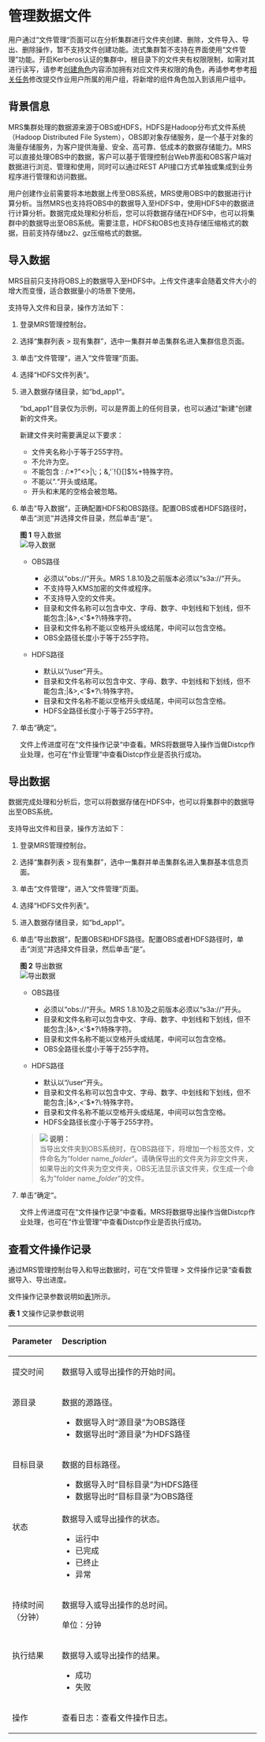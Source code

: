 # 管理数据文件<a name="ZH-CN_TOPIC_0173397434"></a>

用户通过“文件管理“页面可以在分析集群进行文件夹创建、删除，文件导入、导出、删除操作，暂不支持文件创建功能。流式集群暂不支持在界面使用“文件管理”功能。开启Kerberos认证的集群中，根目录下的文件夹有权限限制，如需对其进行读写，请参考[创建角色](创建角色.md)内容添加拥有对应文件夹权限的角色，再请参考参考[相关任务](创建用户组.md#s855da92cb75446818be082dff6e197f1)修改提交作业用户所属的用户组，将新增的组件角色加入到该用户组中。

## 背景信息<a name="section10956235144750"></a>

MRS集群处理的数据源来源于OBS或HDFS，HDFS是Hadoop分布式文件系统（Hadoop Distributed File System），OBS即对象存储服务，是一个基于对象的海量存储服务，为客户提供海量、安全、高可靠、低成本的数据存储能力。MRS可以直接处理OBS中的数据，客户可以基于管理控制台Web界面和OBS客户端对数据进行浏览、管理和使用，同时可以通过REST API接口方式单独或集成到业务程序进行管理和访问数据。

用户创建作业前需要将本地数据上传至OBS系统，MRS使用OBS中的数据进行计算分析。当然MRS也支持将OBS中的数据导入至HDFS中，使用HDFS中的数据进行计算分析。数据完成处理和分析后，您可以将数据存储在HDFS中，也可以将集群中的数据导出至OBS系统。需要注意，HDFS和OBS也支持存储压缩格式的数据，目前支持存储bz2、gz压缩格式的数据。

## 导入数据<a name="section6302178417377"></a>

MRS目前只支持将OBS上的数据导入至HDFS中。上传文件速率会随着文件大小的增大而变慢，适合数据量小的场景下使用。

支持导入文件和目录，操作方法如下：

1.  登录MRS管理控制台。
2.  选择“集群列表 \> 现有集群”，选中一集群并单击集群名进入集群信息页面。
3.  单击“文件管理“，进入“文件管理“页面。
4.  选择“HDFS文件列表“。
5.  进入数据存储目录，如“bd\_app1“。

    “bd\_app1“目录仅为示例，可以是界面上的任何目录，也可以通过“新建“创建新的文件夹。

    新建文件夹时需要满足以下要求：

    -   文件夹名称小于等于255字符。
    -   不允许为空。
    -   不能包含 : /:\*?"<\>|\\;；&,'\`!\{\}\[\]$%+特殊字符。
    -   不能以“.“开头或结尾。
    -   开头和末尾的空格会被忽略。

6.  单击“导入数据“，正确配置HDFS和OBS路径。配置OBS或者HDFS路径时，单击“浏览“并选择文件目录，然后单击“是“。

    **图 1**  导入数据<a name="fig22617910141936"></a>  
    ![](figures/导入数据.png "导入数据")

    -   OBS路径
        -   必须以“obs://“开头。MRS 1.8.10及之前版本必须以“s3a://“开头。
        -   不支持导入KMS加密的文件或程序。
        -   不支持导入空的文件夹。
        -   目录和文件名称可以包含中文、字母、数字、中划线和下划线，但不能包含;|&\>,<'$\*?\\特殊字符。
        -   目录和文件名称不能以空格开头或结尾，中间可以包含空格。
        -   OBS全路径长度小于等于255字符。

    -   HDFS路径
        -   默认以“/user“开头。
        -   目录和文件名称可以包含中文、字母、数字、中划线和下划线，但不能包含;|&\>,<'$\*?\\:特殊字符。
        -   目录和文件名称不能以空格开头或结尾，中间可以包含空格。
        -   HDFS全路径长度小于等于255字符。

7.  单击“确定“。

    文件上传进度可在“文件操作记录“中查看。MRS将数据导入操作当做Distcp作业处理，也可在“作业管理“中查看Distcp作业是否执行成功。


## 导出数据<a name="section30692926173717"></a>

数据完成处理和分析后，您可以将数据存储在HDFS中，也可以将集群中的数据导出至OBS系统。

支持导出文件和目录，操作方法如下：

1.  登录MRS管理控制台。
2.  选择“集群列表 \> 现有集群”，选中一集群并单击集群名进入集群基本信息页面。
3.  单击“文件管理“，进入“文件管理“页面。
4.  选择“HDFS文件列表“。
5.  进入数据存储目录，如“bd\_app1“。
6.  单击“导出数据“，配置OBS和HDFS路径。配置OBS或者HDFS路径时，单击“浏览“并选择文件目录，然后单击“是“。

    **图 2**  导出数据<a name="fig2210029114221"></a>  
    ![](figures/导出数据.png "导出数据")

    -   OBS路径
        -   必须以“obs://“开头。MRS 1.8.10及之前版本必须以“s3a://“开头。
        -   目录和文件名称可以包含中文、字母、数字、中划线和下划线，但不能包含;|&\>,<'$\*?\\特殊字符。
        -   目录和文件名称不能以空格开头或结尾，中间可以包含空格。
        -   OBS全路径长度小于等于255字符。

    -   HDFS路径
        -   默认以“/user“开头。
        -   目录和文件名称可以包含中文、字母、数字、中划线和下划线，但不能包含;|&\>,<'$\*?\\:特殊字符。
        -   目录和文件名称不能以空格开头或结尾，中间可以包含空格。
        -   HDFS全路径长度小于等于255字符。

    >![](public_sys-resources/icon-note.gif) **说明：**   
    >当导出文件夹到OBS系统时，在OBS路径下，将增加一个标签文件，文件命名为“folder name\_$folder$“。请确保导出的文件夹为非空文件夹，如果导出的文件夹为空文件夹，OBS无法显示该文件夹，仅生成一个命名为“folder name\_$folder$“的文件。  

7.  单击“确定“。

    文件上传进度可在“文件操作记录“中查看。MRS将数据导出操作当做Distcp作业处理，也可在“作业管理“中查看Distcp作业是否执行成功。


## 查看文件操作记录<a name="section14278550102310"></a>

通过MRS管理控制台导入和导出数据时，可在“文件管理 \> 文件操作记录“查看数据导入、导出进度。

文件操作记录参数说明如[表1](#table59621065102929)所示。

**表 1**  文操作记录参数说明

<a name="table59621065102929"></a>
<table><thead align="left"><tr id="row30921286102929"><th class="cellrowborder" valign="top" width="20%" id="mcps1.2.3.1.1"><p id="p60148761102929"><a name="p60148761102929"></a><a name="p60148761102929"></a>Parameter</p>
</th>
<th class="cellrowborder" valign="top" width="80%" id="mcps1.2.3.1.2"><p id="p40211485102929"><a name="p40211485102929"></a><a name="p40211485102929"></a>Description</p>
</th>
</tr>
</thead>
<tbody><tr id="row26359045102929"><td class="cellrowborder" valign="top" width="20%" headers="mcps1.2.3.1.1 "><p id="p54707896102929"><a name="p54707896102929"></a><a name="p54707896102929"></a><span id="ph207551848154"><a name="ph207551848154"></a><a name="ph207551848154"></a>提交</span>时间</p>
</td>
<td class="cellrowborder" valign="top" width="80%" headers="mcps1.2.3.1.2 "><p id="p2154600102929"><a name="p2154600102929"></a><a name="p2154600102929"></a>数据导入或导出操作的开始时间。</p>
</td>
</tr>
<tr id="row19391402102929"><td class="cellrowborder" valign="top" width="20%" headers="mcps1.2.3.1.1 "><p id="p27199711102929"><a name="p27199711102929"></a><a name="p27199711102929"></a>源目录</p>
</td>
<td class="cellrowborder" valign="top" width="80%" headers="mcps1.2.3.1.2 "><p id="p55692997102929"><a name="p55692997102929"></a><a name="p55692997102929"></a>数据的源路径。</p>
<a name="ul29001071103850"></a><a name="ul29001071103850"></a><ul id="ul29001071103850"><li>数据导入时<span class="parmname" id="parmname5582576416558"><a name="parmname5582576416558"></a><a name="parmname5582576416558"></a>“源目录”</span>为OBS路径</li><li>数据导出时<span class="parmname" id="parmname1416476516610"><a name="parmname1416476516610"></a><a name="parmname1416476516610"></a>“源目录”</span>为HDFS路径</li></ul>
</td>
</tr>
<tr id="row31474930102929"><td class="cellrowborder" valign="top" width="20%" headers="mcps1.2.3.1.1 "><p id="p66441379102929"><a name="p66441379102929"></a><a name="p66441379102929"></a>目标目录</p>
</td>
<td class="cellrowborder" valign="top" width="80%" headers="mcps1.2.3.1.2 "><p id="p13042650102929"><a name="p13042650102929"></a><a name="p13042650102929"></a>数据的目标路径。</p>
<a name="ul5041459410402"></a><a name="ul5041459410402"></a><ul id="ul5041459410402"><li>数据导入时<span class="parmname" id="parmname761764916644"><a name="parmname761764916644"></a><a name="parmname761764916644"></a>“目标目录”</span>为HDFS路径</li><li>数据导出时<span class="parmname" id="parmname3522414416652"><a name="parmname3522414416652"></a><a name="parmname3522414416652"></a>“目标目录”</span>为OBS路径</li></ul>
</td>
</tr>
<tr id="row50274986102929"><td class="cellrowborder" valign="top" width="20%" headers="mcps1.2.3.1.1 "><p id="p45742050102929"><a name="p45742050102929"></a><a name="p45742050102929"></a>状态</p>
</td>
<td class="cellrowborder" valign="top" width="80%" headers="mcps1.2.3.1.2 "><div class="p" id="p14118546102929"><a name="p14118546102929"></a><a name="p14118546102929"></a>数据导入或导出操作的状态。<a name="ul805096292920"></a><a name="ul805096292920"></a><ul id="ul805096292920"><li>运行中</li><li>已完成</li><li>已终止</li><li>异常</li></ul>
</div>
</td>
</tr>
<tr id="row59958055102929"><td class="cellrowborder" valign="top" width="20%" headers="mcps1.2.3.1.1 "><p id="p1810920463217"><a name="p1810920463217"></a><a name="p1810920463217"></a>持续时间（分钟）</p>
</td>
<td class="cellrowborder" valign="top" width="80%" headers="mcps1.2.3.1.2 "><p id="p59750244102929"><a name="p59750244102929"></a><a name="p59750244102929"></a>数据导入或导出操作的总时间。</p>
<p id="p59919844155041"><a name="p59919844155041"></a><a name="p59919844155041"></a>单位：分钟</p>
</td>
</tr>
<tr id="row881286102929"><td class="cellrowborder" valign="top" width="20%" headers="mcps1.2.3.1.1 "><p id="p4275369102929"><a name="p4275369102929"></a><a name="p4275369102929"></a>执行结果</p>
</td>
<td class="cellrowborder" valign="top" width="80%" headers="mcps1.2.3.1.2 "><p id="p10760588102929"><a name="p10760588102929"></a><a name="p10760588102929"></a>数据导入或导出操作的结果。</p>
<a name="ul27678081115333"></a><a name="ul27678081115333"></a><ul id="ul27678081115333"><li>成功</li><li>失败</li></ul>
</td>
</tr>
<tr id="row9275191403117"><td class="cellrowborder" valign="top" width="20%" headers="mcps1.2.3.1.1 "><p id="p1727511146317"><a name="p1727511146317"></a><a name="p1727511146317"></a>操作</p>
</td>
<td class="cellrowborder" valign="top" width="80%" headers="mcps1.2.3.1.2 "><p id="p12754146311"><a name="p12754146311"></a><a name="p12754146311"></a>查看日志：查看文件操作日志。</p>
</td>
</tr>
</tbody>
</table>

